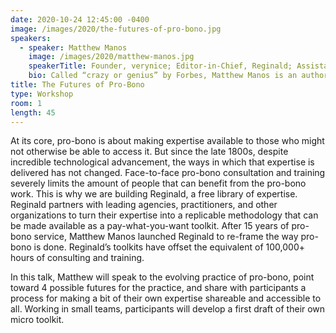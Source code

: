 ```yaml
---
date: 2020-10-24 12:45:00 -0400
image: /images/2020/the-futures-of-pro-bono.jpg
speakers: 
  - speaker: Matthew Manos
    image: /images/2020/matthew-manos.jpg
    speakerTitle: Founder, verynice; Editor-in-Chief, Reginald; Assistant Dean, USC Iovine and Young Academy
    bio: Called “crazy or genius” by Forbes, Matthew Manos is an author, educator, and entrepreneur. He is the Founder of verynice, a design strategy practice that gives half of its services away for free to nonprofit organizations. With clients including the American Heart Association, UNICEF, Disney, and Google, verynice’s work has reached millions of people across the globe. Matthew is also Editor-in-Chief of Reginald, a publisher of creative problem solving toolkits that anyone can access. He is an Assistant Dean at the USC Iovine and Young Academy, where he serves as an academic strategist and curriculum designer.
title: The Futures of Pro-Bono
type: Workshop
room: 1
length: 45
---
```


At its core, pro-bono is about making expertise available to those who might not otherwise be able to access it. But since the late 1800s, despite incredible technological advancement, the ways in which that expertise is delivered has not changed. Face-to-face pro-bono consultation and training severely limits the amount of people that can benefit from the pro-bono work. This is why we are building Reginald, a free library of expertise. Reginald partners with leading agencies, practitioners, and other organizations to turn their expertise into a replicable methodology that can be made available as a pay-what-you-want toolkit. After 15 years of pro-bono service, Matthew Manos launched Reginald to re-frame the way pro-bono is done. Reginald’s toolkits have offset the equivalent of 100,000+ hours of consulting and training.

In this talk, Matthew will speak to the evolving practice of pro-bono, point toward 4 possible futures for the practice, and share with participants a process for making a bit of their own expertise shareable and accessible to all. Working in small teams, participants will develop a first draft of their own micro toolkit.